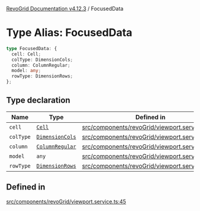 [RevoGrid Documentation v4.12.3](README.md) / FocusedData

# Type Alias: FocusedData

```ts
type FocusedData: {
  cell: Cell;
  colType: DimensionCols;
  column: ColumnRegular;
  model: any;
  rowType: DimensionRows;
};
```

## Type declaration

| Name | Type | Defined in |
| ------ | ------ | ------ |
| `cell` | [`Cell`](Interface.Cell.md) | [src/components/revoGrid/viewport.service.ts:47](https://github.com/revolist/revogrid/blob/d8faaf908685ef9767dc3ea8ccad1628e41fbf76/src/components/revoGrid/viewport.service.ts#L47) |
| `colType` | [`DimensionCols`](TypeAlias.DimensionCols.md) | [src/components/revoGrid/viewport.service.ts:48](https://github.com/revolist/revogrid/blob/d8faaf908685ef9767dc3ea8ccad1628e41fbf76/src/components/revoGrid/viewport.service.ts#L48) |
| `column` | [`ColumnRegular`](Interface.ColumnRegular.md) | [src/components/revoGrid/viewport.service.ts:50](https://github.com/revolist/revogrid/blob/d8faaf908685ef9767dc3ea8ccad1628e41fbf76/src/components/revoGrid/viewport.service.ts#L50) |
| `model` | `any` | [src/components/revoGrid/viewport.service.ts:46](https://github.com/revolist/revogrid/blob/d8faaf908685ef9767dc3ea8ccad1628e41fbf76/src/components/revoGrid/viewport.service.ts#L46) |
| `rowType` | [`DimensionRows`](TypeAlias.DimensionRows.md) | [src/components/revoGrid/viewport.service.ts:49](https://github.com/revolist/revogrid/blob/d8faaf908685ef9767dc3ea8ccad1628e41fbf76/src/components/revoGrid/viewport.service.ts#L49) |

## Defined in

[src/components/revoGrid/viewport.service.ts:45](https://github.com/revolist/revogrid/blob/d8faaf908685ef9767dc3ea8ccad1628e41fbf76/src/components/revoGrid/viewport.service.ts#L45)
